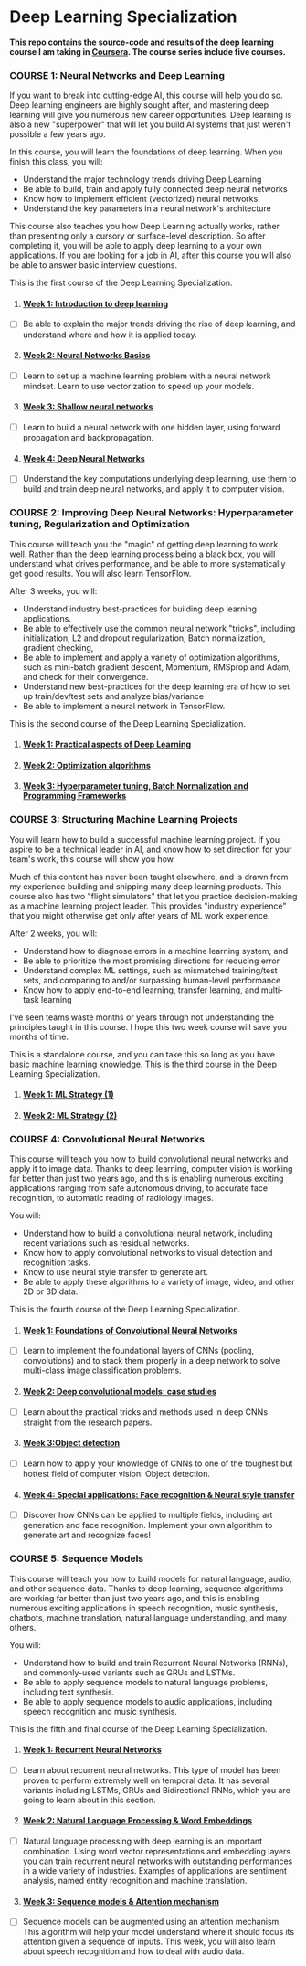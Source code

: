 # Deep Learning Specialization

**This repo contains the source-code and results of the deep learning course I am taking in [Coursera](https://www.coursera.org/specializations/deep-learning). The course series include five courses.**


### COURSE 1: Neural Networks and Deep Learning

If you want to break into cutting-edge AI, this course will help you do so. Deep learning engineers are highly sought after, and mastering deep learning will give you numerous new career opportunities. Deep learning is also a new "superpower" that will let you build AI systems that just weren't possible a few years ago. 

In this course, you will learn the foundations of deep learning. When you finish this class, you will:
- Understand the major technology trends driving Deep Learning
- Be able to build, train and apply fully connected deep neural networks 
- Know how to implement efficient (vectorized) neural networks 
- Understand the key parameters in a neural network's architecture 

This course also teaches you how Deep Learning actually works, rather than presenting only a cursory or surface-level description. So after completing it, you will be able to apply deep learning to a your own applications. If you are looking for a job in AI, after this course you will also be able to answer basic interview questions. 

This is the first course of the Deep Learning Specialization.

1. #### [Week 1: Introduction to deep learning](https://github.com/ShujunHuang2019/DeepLearning/tree/master/Week1IntroductionPractice)
- [ ] Be able to explain the major trends driving the rise of deep learning, and understand where and how it is applied today.

2. #### [Week 2: Neural Networks Basics](https://github.com/ShujunHuang2019/DeepLearning/tree/master/Week2LogisticRegressionPractice)
- [ ] Learn to set up a machine learning problem with a neural network mindset. Learn to use vectorization to speed up your models.

3. #### [Week 3: Shallow neural networks](https://github.com/ShujunHuang2019/DeepLearning/tree/master/Week3ShallowNNPractice)
- [ ] Learn to build a neural network with one hidden layer, using forward propagation and backpropagation.

4. #### [Week 4: Deep Neural Networks](https://github.com/ShujunHuang2019/DeepLearning/tree/master/Week4DeepNNPractice)
- [ ] Understand the key computations underlying deep learning, use them to build and train deep neural networks, and apply it to computer vision.


### COURSE 2: Improving Deep Neural Networks: Hyperparameter tuning, Regularization and Optimization

This course will teach you the "magic" of getting deep learning to work well. Rather than the deep learning process being a black box, you will understand what drives performance, and be able to more systematically get good results. You will also learn TensorFlow. 

After 3 weeks, you will: 
- Understand industry best-practices for building deep learning applications. 
- Be able to effectively use the common neural network "tricks", including initialization, L2 and dropout regularization, Batch normalization, gradient checking, 
- Be able to implement and apply a variety of optimization algorithms, such as mini-batch gradient descent, Momentum, RMSprop and Adam, and check for their convergence. 
- Understand new best-practices for the deep learning era of how to set up train/dev/test sets and analyze bias/variance
- Be able to implement a neural network in TensorFlow. 

This is the second course of the Deep Learning Specialization.

1. #### [Week 1: Practical aspects of Deep Learning](https://github.com/ShujunHuang2019/DeepLearning/tree/master/Week5Practice)

2. #### [Week 2: Optimization algorithms](https://github.com/ShujunHuang2019/DeepLearning/tree/master/Week6Practice)

3. #### [Week 3: Hyperparameter tuning, Batch Normalization and Programming Frameworks](https://github.com/ShujunHuang2019/DeepLearning/tree/master/Week7Practice)


### COURSE 3: Structuring Machine Learning Projects

You will learn how to build a successful machine learning project. If you aspire to be a technical leader in AI, and know how to set direction for your team's work, this course will show you how.

Much of this content has never been taught elsewhere, and is drawn from my experience building and shipping many deep learning products. This course also has two "flight simulators" that let you practice decision-making as a machine learning project leader. This provides "industry experience" that you might otherwise get only after years of ML work experience.

After 2 weeks, you will: 
- Understand how to diagnose errors in a machine learning system, and 
- Be able to prioritize the most promising directions for reducing error
- Understand complex ML settings, such as mismatched training/test sets, and comparing to and/or surpassing human-level performance
- Know how to apply end-to-end learning, transfer learning, and multi-task learning

I've seen teams waste months or years through not understanding the principles taught in this course. I hope this two week course will save you months of time.

This is a standalone course, and you can take this so long as you have basic machine learning knowledge. This is the third course in the Deep Learning Specialization.

1. #### [Week 1: ML Strategy (1)](https://github.com/ShujunHuang2019/DeepLearning/tree/master/Week8ML_Strategy_Practice)

2. #### [Week 2: ML Strategy (2)](https://github.com/ShujunHuang2019/DeepLearning/tree/master/Week9ML_Strategy_Practice)



### COURSE 4: Convolutional Neural Networks

This course will teach you how to build convolutional neural networks and apply it to image data. Thanks to deep learning, computer vision is working far better than just two years ago, and this is enabling numerous exciting applications ranging from safe autonomous driving, to accurate face recognition, to automatic reading of radiology images. 

You will:
- Understand how to build a convolutional neural network, including recent variations such as residual networks.
- Know how to apply convolutional networks to visual detection and recognition tasks.
- Know to use neural style transfer to generate art.
- Be able to apply these algorithms to a variety of image, video, and other 2D or 3D data.

This is the fourth course of the Deep Learning Specialization.

1. #### [Week 1: Foundations of Convolutional Neural Networks](https://github.com/ShujunHuang2019/DeepLearning/tree/master/Week10CNNs_Practice)
- [ ] Learn to implement the foundational layers of CNNs (pooling, convolutions) and to stack them properly in a deep network to solve multi-class image classification problems.

2. #### [Week 2: Deep convolutional models: case studies](https://github.com/ShujunHuang2019/DeepLearning/tree/master/Week11DeepConvolutionalModelsPractice)
- [ ] Learn about the practical tricks and methods used in deep CNNs straight from the research papers.


3. #### [Week 3:Object detection](https://github.com/ShujunHuang2019/DeepLearning/tree/master/Week12ObjectDetectionPractice)
- [ ] Learn how to apply your knowledge of CNNs to one of the toughest but hottest field of computer vision: Object detection.


4. #### [Week 4: Special applications: Face recognition & Neural style transfer](https://github.com/ShujunHuang2019/DeepLearning/tree/master/Week13SpecialApplicationsPractice)
- [ ] Discover how CNNs can be applied to multiple fields, including art generation and face recognition. Implement your own algorithm to generate art and recognize faces!



### COURSE 5: Sequence Models

This course will teach you how to build models for natural language, audio, and other sequence data. Thanks to deep learning, sequence algorithms are working far better than just two years ago, and this is enabling numerous exciting applications in speech recognition, music synthesis, chatbots, machine translation, natural language understanding, and many others. 

You will:
- Understand how to build and train Recurrent Neural Networks (RNNs), and commonly-used variants such as GRUs and LSTMs.
- Be able to apply sequence models to natural language problems, including text synthesis. 
- Be able to apply sequence models to audio applications, including speech recognition and music synthesis.

This is the fifth and final course of the Deep Learning Specialization.


1. #### [Week 1: Recurrent Neural Networks](https://github.com/ShujunHuang2019/DeepLearning/tree/master/Week14RNNsPractice)
- [ ] Learn about recurrent neural networks. This type of model has been proven to perform extremely well on temporal data. It has several variants including LSTMs, GRUs and Bidirectional RNNs, which you are going to learn about in this section.

2. #### [Week 2: Natural Language Processing & Word Embeddings](https://github.com/ShujunHuang2019/DeepLearning/tree/master/Week15BPL%26WordEmbeddingsPractice)
- [ ] Natural language processing with deep learning is an important combination. Using word vector representations and embedding layers you can train recurrent neural networks with outstanding performances in a wide variety of industries. Examples of applications are sentiment analysis, named entity recognition and machine translation.

3. #### [Week 3: Sequence models & Attention mechanism](https://github.com/ShujunHuang2019/DeepLearning/tree/master/Week16SequenceModels%26AttentionMechanismPractice)
- [ ] Sequence models can be augmented using an attention mechanism. This algorithm will help your model understand where it should focus its attention given a sequence of inputs. This week, you will also learn about speech recognition and how to deal with audio data.



